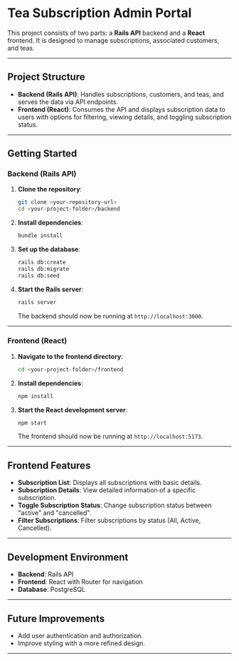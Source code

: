 # Tea Subscription Admin Portal

This project consists of two parts: a **Rails API** backend and a **React** frontend. It is designed to manage subscriptions, associated customers, and teas.

---

## Project Structure

- **Backend (Rails API)**: Handles subscriptions, customers, and teas, and serves the data via API endpoints.
- **Frontend (React)**: Consumes the API and displays subscription data to users with options for filtering, viewing details, and toggling subscription status.

---

## Getting Started

### Backend (Rails API)

1. **Clone the repository**:

   ```bash
   git clone <your-repository-url>
   cd <your-project-folder>/backend
   ```

2. **Install dependencies**:

   ```bash
   bundle install
   ```

3. **Set up the database**:

   ```bash
   rails db:create
   rails db:migrate
   rails db:seed 
   ```

4. **Start the Rails server**:

   ```bash
   rails server
   ```

   The backend should now be running at `http://localhost:3000`.

---

### Frontend (React)

1. **Navigate to the frontend directory**:

   ```bash
   cd <your-project-folder>/frontend
   ```

2. **Install dependencies**:

   ```bash
   npm install
   ```

3. **Start the React development server**:

   ```bash
   npm start
   ```

   The frontend should now be running at `http://localhost:5173`.

---

## Frontend Features

- **Subscription List**: Displays all subscriptions with basic details.
- **Subscription Details**: View detailed information of a specific subscription.
- **Toggle Subscription Status**: Change subscription status between "active" and "cancelled".
- **Filter Subscriptions**: Filter subscriptions by status (All, Active, Cancelled).

---

## Development Environment

- **Backend**: Rails API
- **Frontend**: React with Router for navigation
- **Database**: PostgreSQL 

---

## Future Improvements

- Add user authentication and authorization.
- Improve styling with a more refined design.

---
